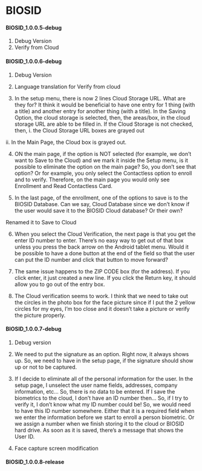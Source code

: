 # BIOSID

#### BIOSID_1.0.0.5-debug

1.  Debug Version
2.  Verify from Cloud

#### BIOSID_1.0.0.6-debug

1.  Debug Version

2.  Language translation for Verify from cloud

3.  In the setup menu, there is now 2 lines Cloud Storage URL.  What are they for?  It think it would be beneficial to have one entry for 1 thing (with a title) and another entry for another thing (with a title).
In the Saving Option, the cloud storage is selected, then, the areas/box, in the cloud storage URL are able to be filled in. If the Cloud Storage is not checked, then,
   i.      the Cloud Storage URL boxes are grayed out

   ii.      In the Main Page, the Cloud box is grayed out.




 

4. ON the main page, if the option is NOT selected (for example, we don’t want to Save to the Cloud) and we mark it inside the Setup menu, is it possible to eliminate the option on the main page?  So, you don’t see that option?  Or for example, you only select the Contactless option to enroll and to verify. Therefore, on the main page you would only see Enrollment and Read Contactless Card. 




5. In the last page, of the enrollment, one of the options to save is to the BIOSID Database.  Can we say, Cloud Database since we don’t know if the user would save it to the BIOSID Cloud database? Or their own? 

Renamed it to Save to Cloud




6. When you select the Cloud Verification, the next page is that you get the enter ID number to enter.  There’s no easy way to get out of that box unless you press the back arrow on the Android tablet menu.  Would it be possible to have a done button at the end of the field so that the user can put the ID number and click that button to move forward?  




7. The same issue happens to the ZIP CODE box (for the address).  If you click enter, it just created a new line.  If you click the Return key, it should allow you to go out of the entry box. 




8. The Cloud verification seems to work. I think that we need to take out the circles in the photo box for the face picture since if I put the 2 yellow circles for my eyes, I’m too close and it doesn’t take a picture or verify the picture properly. 



#### BIOSID_1.0.0.7-debug

   1. Debug version
   2. We need to put the signature as an option.  Right now, it always shows up. So, we need to have in the setup page, if the signature should show up or not to be captured.

   3.  If I decide to eliminate all of the personal information for the user. In the setup page, I unselect the user name fields, addresses, company information, etc… So, there is no data to be entered.  If I save the biometrics to the cloud, I don’t have an ID number then… So, if I try to verify it, I don’t know what my ID number could be! So, we would need to have this ID number somewhere.  Either that it is a required field when we enter the information before we start to enroll a person biometric.  Or we assign a number when we finish storing it to the cloud or BIOSID hard drive.  As soon as it is saved, there’s a message that shows the User ID.
   4. Face capture screen modification
   
#### BIOSID_1.0.0.8-release

           
